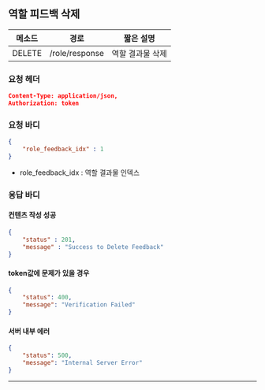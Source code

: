 ## 역할 피드백 삭제

| 메소드 | 경로           | 짧은 설명        |
| ------ | -------------- | ---------------- |
| DELETE | /role/response | 역할 결과물 삭제 |

### 요청 헤더

```json
Content-Type: application/json,
Authorization: token
```

### 요청 바디

```json
{
    "role_feedback_idx" : 1
}
```

* role_feedback_idx : 역할 결과물 인덱스

### 응답 바디

#### 컨텐츠 작성 성공

```json
{
    "status" : 201,
    "message" : "Success to Delete Feedback"
}
```

#### token값에 문제가 있을 경우

```json
{
    "status": 400,
    "message": "Verification Failed"
}
```

#### 서버 내부 에러

```json
{
    "status": 500,
    "message": "Internal Server Error"
}
```
------